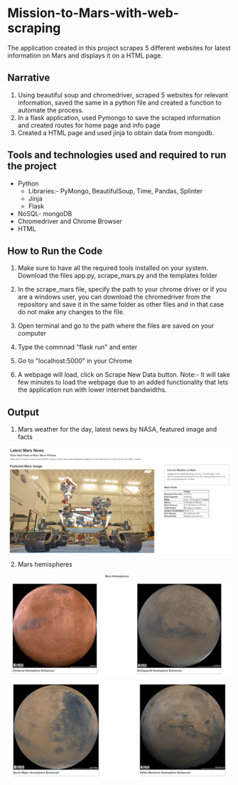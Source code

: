 # Mission-to-Mars-with-web-scraping
The application created in this project scrapes 5 different websites for latest information on Mars and displays it on a HTML page.

## Narrative
1. Using beautiful soup and chromedriver, scraped 5 websites for relevant information, saved the same in a python file and created a function to automate the process.
2. In a flask application, used Pymongo to save the scraped information and created routes for home page and info page 
3. Created a HTML page and used jinja to obtain data from mongodb.  

## Tools and technologies used and required to run the project

* Python
    - Libraries:- PyMongo, BeautifulSoup, Time, Pandas, Splinter 
    - Jinja
    - Flask
* NoSQL- mongoDB
* Chromedriver and Chrome Browser
* HTML

## How to Run the Code

1. Make sure to have all the required tools installed on your system. Download the files app.py, scrape_mars.py and the templates folder

2. In the scrape_mars file, specify the path to your chrome driver or if you are a windows user, you can download the chromedriver from the repository and save it in the same folder as other files and in that case do not make any changes to the file.

3. Open terminal and go to the path where the files are saved on your computer

4. Type the commnad "flask run" and enter

5. Go to "localhost:5000" in your Chrome

6. A webpage will load, click on Scrape New Data button.
    Note:- It will take few minutes to load the webpage due to an added functionality that lets the application run with lower internet bandwidths.

## Output

1. Mars weather for the day, latest news by NASA, featured image and facts

![facts](images/web1.png)

2. Mars hemispheres

![mars](images/mars.png)
![mars](images/mars2.png)
